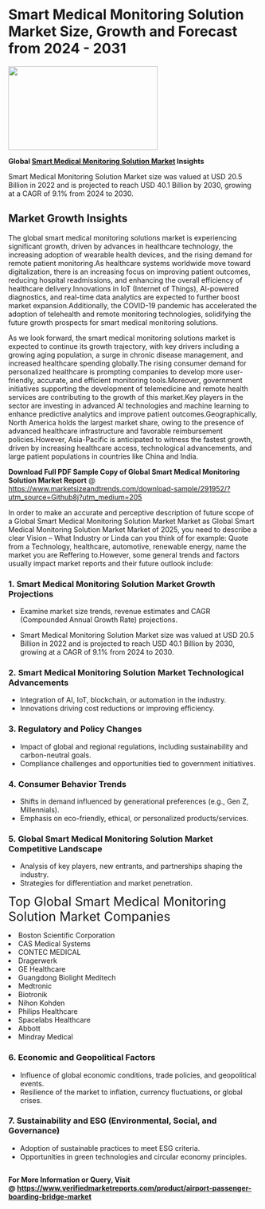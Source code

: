 <H1>Smart Medical Monitoring Solution Market Size, Growth and Forecast from 2024 - 2031</H1><img class="aligncenter size-medium wp-image-584254" src="https://thirdeyenews.in/wp-content/uploads/2024/09/Global-Market-Research-300x168.jpeg" alt="" width="300" height="168" /><p><strong>Global&nbsp;<a href="https://www.marketsizeandtrends.com/download-sample/291952/?utm_source=Github8j?utm_medium=205">Smart Medical Monitoring Solution Market</a> Insights</strong></p><p>Smart Medical Monitoring Solution Market size was valued at USD 20.5 Billion in 2022 and is projected to reach USD 40.1 Billion by 2030, growing at a CAGR of 9.1% from 2024 to 2030.</p><p><h2>Market Growth Insights</h2> <p>The global smart medical monitoring solutions market is experiencing significant growth, driven by advances in healthcare technology, the increasing adoption of wearable health devices, and the rising demand for remote patient monitoring.As healthcare systems worldwide move toward digitalization, there is an increasing focus on improving patient outcomes, reducing hospital readmissions, and enhancing the overall efficiency of healthcare delivery.Innovations in IoT (Internet of Things), AI-powered diagnostics, and real-time data analytics are expected to further boost market expansion.Additionally, the COVID-19 pandemic has accelerated the adoption of telehealth and remote monitoring technologies, solidifying the future growth prospects for smart medical monitoring solutions.</p> <p>As we look forward, the smart medical monitoring solutions market is expected to continue its growth trajectory, with key drivers including a growing aging population, a surge in chronic disease management, and increased healthcare spending globally.The rising consumer demand for personalized healthcare is prompting companies to develop more user-friendly, accurate, and efficient monitoring tools.Moreover, government initiatives supporting the development of telemedicine and remote health services are contributing to the growth of this market.Key players in the sector are investing in advanced AI technologies and machine learning to enhance predictive analytics and improve patient outcomes.Geographically, North America holds the largest market share, owing to the presence of advanced healthcare infrastructure and favorable reimbursement policies.However, Asia-Pacific is anticipated to witness the fastest growth, driven by increasing healthcare access, technological advancements, and large patient populations in countries like China and India.</p> <p><span class=""><strong>Download Full PDF Sample Copy of Global Smart Medical Monitoring Solution Market Report</strong> @ <a href="https://www.marketsizeandtrends.com/download-sample/291952/?utm_source=Github8j?utm_medium=205" target="_blank">https://www.marketsizeandtrends.com/download-sample/291952/?utm_source=Github8j?utm_medium=205</a></span></p><p>In order to make an accurate and perceptive description of future scope of a Global&nbsp;Smart Medical Monitoring Solution Market Market as Global&nbsp;Smart Medical Monitoring Solution Market Market of 2025, you need to describe a clear Vision &ndash; What Industry or Linda can you think of for example: Quote from a Technology, healthcare, automotive, renewable energy, name the market you are Reffering to.However, some general trends and factors usually impact market reports and their future outlook include:</p><h3>1.&nbsp;<strong>Smart Medical Monitoring Solution Market Growth Projections</strong></h3><ul><li>Examine market size trends, revenue estimates and CAGR (Compounded Annual Growth Rate) projections.</li><li><p>Smart Medical Monitoring Solution Market size was valued at USD 20.5 Billion in 2022 and is projected to reach USD 40.1 Billion by 2030, growing at a CAGR of 9.1% from 2024 to 2030.</p></li></ul><h3>2.&nbsp;<strong>Smart Medical Monitoring Solution Market Technological Advancements</strong></h3><ul><li>Integration of AI, IoT, blockchain, or automation in the industry.</li><li>Innovations driving cost reductions or improving efficiency.</li></ul><h3>3.&nbsp;<strong>Regulatory and Policy Changes</strong></h3><ul><li>Impact of global and regional regulations, including sustainability and carbon-neutral goals.</li><li>Compliance challenges and opportunities tied to government initiatives.</li></ul><h3>4.&nbsp;<strong>Consumer Behavior Trends</strong></h3><ul><li>Shifts in demand influenced by generational preferences (e.g., Gen Z, Millennials).</li><li>Emphasis on eco-friendly, ethical, or personalized products/services.</li></ul><h3>5.&nbsp;<strong>Global Smart Medical Monitoring Solution Market Competitive Landscape</strong></h3><ul><li>Analysis of key players, new entrants, and partnerships shaping the industry.</li><li>Strategies for differentiation and market penetration.</li></ul><p data-pm-slice="1 1 []"><span style="color: inherit; font-family: inherit; font-size: 25px;">Top Global Smart Medical Monitoring Solution Market Companies</span></p><div class="" data-test-id=""><p><li>Boston Scientific Corporation</li><li> CAS Medical Systems</li><li> CONTEC MEDICAL</li><li> Dragerwerk</li><li> GE Healthcare</li><li> Guangdong Biolight Meditech</li><li> Medtronic</li><li> Biotronik</li><li> Nihon Kohden</li><li> Philips Healthcare</li><li> Spacelabs Healthcare</li><li> Abbott</li><li> Mindray Medical</li></p></div><h3>6.&nbsp;<strong>Economic and Geopolitical Factors</strong></h3><ul><li>Influence of global economic conditions, trade policies, and geopolitical events.</li><li>Resilience of the market to inflation, currency fluctuations, or global crises.</li></ul><h3>7.&nbsp;<strong>Sustainability and ESG (Environmental, Social, and Governance)</strong></h3><ul><li>Adoption of sustainable practices to meet ESG criteria.</li><li>Opportunities in green technologies and circular economy principles.</li></ul><h2><strong style="font-size: 14px;">For More Information or Query, Visit @&nbsp;</strong><a style="background-color: #ffffff; font-size: 14px;" href="https://www.marketsizeandtrends.com/report/smart-medical-monitoring-solution-market/" target="_blank">https://www.verifiedmarketreports.com/product/airport-passenger-boarding-bridge-market</a></h2>
